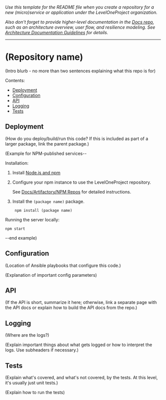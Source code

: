 _Use this template for the README file when you create a repository for a new (micro)service or application under the LevelOneProject organization._

_Also don't forget to provide higher-level documentation in the [Docs repo](https://github.com/LevelOneProject/Docs), such as an architecture overview, user flow, and resilience modeling. See [Architecture Documentation Guidelines](https://github.com/LevelOneProject/Docs/wiki/Architecture-Documentation-Guidelines) for details._

-----

# (Repository name)

(Intro blurb - no more than two sentences explaining what this repo is for)

Contents:

- [Deployment](#deployment)
- [Configuration](#configuration)
- [API](#api)
- [Logging](#logging)
- [Tests](#tests)

## Deployment

(How do you deploy/build/run this code? If this is included as part of a larger package, link the parent package.)

(Example for NPM-published services--

Installation:

1. Install [Node.js and npm](https://nodejs.org/en/)

2. Configure your npm instance to use the LevelOneProject repository.

    See [Docs/Artifactory/NPM Repos](https://github.com/LevelOneProject/Docs/blob/master/Artifactory/npm_repos.md) for detailed instructions.

3. Install the `(package name)` package.

        npm install (package name)

Running the server locally:

    npm start

--end example)

## Configuration

(Location of Ansible playbooks that configure this code.)

(Explanation of important config parameters)


## API

(If the API is short, summarize it here; otherwise, link a separate page with the API docs or explain how to build the API docs from the repo.)

## Logging

(Where are the logs?)

(Explain important things about what gets logged or how to interpret the logs. Use subheaders if necessary.)

## Tests

(Explain what's covered, and what's not covered, by the tests. At this level, it's usually just unit tests.)

(Explain how to run the tests)